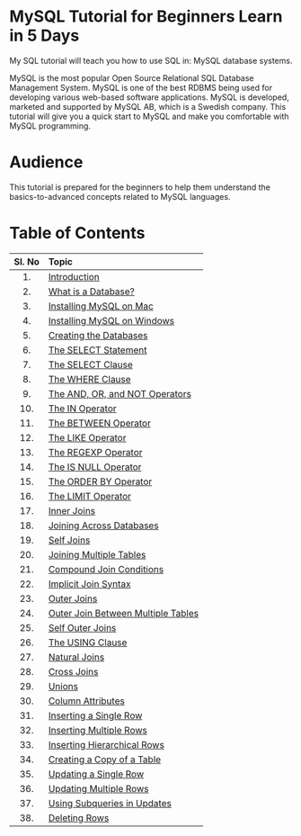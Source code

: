 # MySQL Tutorial for Beginners Learn in 5 Days

My SQL tutorial will teach you how to use SQL in: MySQL database systems.

MySQL is the most popular Open Source Relational SQL Database Management System. MySQL is one of the best RDBMS being used for developing various web-based software applications. MySQL is developed, marketed and supported by MySQL AB, which is a Swedish company. This tutorial will give you a quick start to MySQL and make you comfortable with MySQL programming.

# Audience
This tutorial is prepared for the beginners to help them understand the basics-to-advanced concepts related to MySQL languages.

# Table of Contents

| Sl. No | Topic                                                                                                                          |
| :----: | :----------------------------------------------------------------------------------------------------------------------------- |
|   1.   | [Introduction](https://pratapsharma.in/mysql-tutorial-for-beginners/#introduction)                                             |
|   2.   | [What is a Database?](https://pratapsharma.in/mysql-tutorial-for-beginners/#what-is-a-database)                                |
|   3.   | [Installing MySQL on Mac](https://pratapsharma.in/mysql-tutorial-for-beginners/#installing-mysql-on-mac)                       |
|   4.   | [Installing MySQL on Windows](https://pratapsharma.in/mysql-tutorial-for-beginners/#installing-mysql-on-windows)               |
|   5.   | [Creating the Databases](https://pratapsharma.in/mysql-tutorial-for-beginners/#creating-the-databases)                         |
|   6.   | [The SELECT Statement](https://pratapsharma.in/mysql-tutorial-for-beginners/#the-select-statement)                             |
|   7.   | [The SELECT Clause](https://pratapsharma.in/mysql-tutorial-for-beginners/#the-select-clause)                                   |
|   8.   | [The WHERE Clause](https://pratapsharma.in/mysql-tutorial-for-beginners/#the-where-clause)                                     |
|   9.   | [The AND, OR, and NOT Operators](https://pratapsharma.in/mysql-tutorial-for-beginners/#the-and-or-and-not-operators)           |
|  10.   | [The IN Operator](https://pratapsharma.in/mysql-tutorial-for-beginners/#the-in-operator)                                       |
|  11.   | [The BETWEEN Operator](https://pratapsharma.in/mysql-tutorial-for-beginners/#the-between-operator)                             |
|  12.   | [The LIKE Operator](https://pratapsharma.in/mysql-tutorial-for-beginners/#the-like-operator)                                   |
|  13.   | [The REGEXP Operator](https://pratapsharma.in/mysql-tutorial-for-beginners/#the-regexp-operator)                               |
|  14.   | [The IS NULL Operator](https://pratapsharma.in/mysql-tutorial-for-beginners/#the-is-null-operator)                             |
|  15.   | [The ORDER BY Operator](https://pratapsharma.in/mysql-tutorial-for-beginners/#the-order-by-operator)                           |
|  16.   | [The LIMIT Operator](https://pratapsharma.in/mysql-tutorial-for-beginners/#the-limit-operator)                                 |
|  17.   | [Inner Joins](https://pratapsharma.in/mysql-tutorial-for-beginners/#inner-joins)                                               |
|  18.   | [Joining Across Databases](https://pratapsharma.in/mysql-tutorial-for-beginners/#joining-across-databases)                     |
|  19.   | [Self Joins](https://pratapsharma.in/mysql-tutorial-for-beginners/#self-joins)                                                 |
|  20.   | [Joining Multiple Tables](https://pratapsharma.in/mysql-tutorial-for-beginners/#joining-multiple-tables)                       |
|  21.   | [Compound Join Conditions](https://pratapsharma.in/mysql-tutorial-for-beginners/#compound-join-conditions)                     |
|  22.   | [Implicit Join Syntax](https://pratapsharma.in/mysql-tutorial-for-beginners/#implicit-join-syntax)                             |
|  23.   | [Outer Joins](https://pratapsharma.in/mysql-tutorial-for-beginners/#outer-joins)                                               |
|  24.   | [Outer Join Between Multiple Tables](https://pratapsharma.in/mysql-tutorial-for-beginners/#outer-join-between-multiple-tables) |
|  25.   | [Self Outer Joins](https://pratapsharma.in/mysql-tutorial-for-beginners/#self-outer-joins)                                     |
|  26.   | [The USING Clause](https://pratapsharma.in/mysql-tutorial-for-beginners/#the-using-clause)                                     |
|  27.   | [Natural Joins](https://pratapsharma.in/mysql-tutorial-for-beginners/#natural-joins)                                           |
|  28.   | [Cross Joins](https://pratapsharma.in/mysql-tutorial-for-beginners/#cross-joins)                                               |
|  29.   | [Unions](https://pratapsharma.in/mysql-tutorial-for-beginners/#unions)                                                         |
|  30.   | [Column Attributes](https://pratapsharma.in/mysql-tutorial-for-beginners/#column-attributes)                                   |
|  31.   | [Inserting a Single Row](https://pratapsharma.in/mysql-tutorial-for-beginners/#inserting-a-single-row)                         |
|  32.   | [Inserting Multiple Rows](https://pratapsharma.in/mysql-tutorial-for-beginners/#inserting-multiple-rows)                       |
|  33.   | [Inserting Hierarchical Rows](https://pratapsharma.in/mysql-tutorial-for-beginners/#inserting-hierarchical-rows)               |
|  34.   | [Creating a Copy of a Table](https://pratapsharma.in/mysql-tutorial-for-beginners/#creating-a-copy-of-a-table)                 |
|  35.   | [Updating a Single Row](https://pratapsharma.in/mysql-tutorial-for-beginners/#updating-a-single-row)                           |
|  36.   | [Updating Multiple Rows](https://pratapsharma.in/mysql-tutorial-for-beginners/#updating-multiple-rows)                         |
|  37.   | [Using Subqueries in Updates](https://pratapsharma.in/mysql-tutorial-for-beginners/#using-subqueries-in-updates)               |
|  38.   | [Deleting Rows](https://pratapsharma.in/mysql-tutorial-for-beginners/#deleting-rows)                                           |
